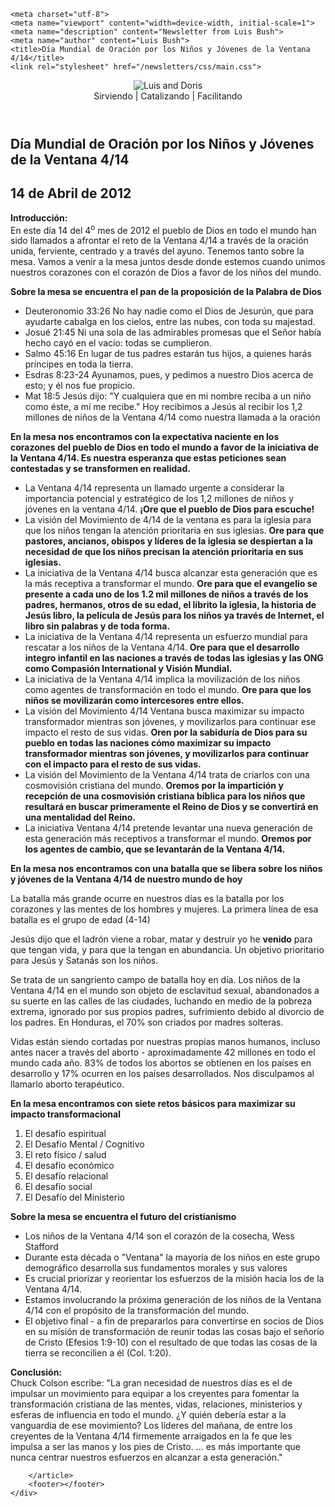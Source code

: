<!DOCTYPE html>
<html lang="es">
<head>
	<link rel="apple-touch-icon" sizes="180x180" href="/apple-touch-icon.png">
	<link rel="icon" type="image/png" sizes="32x32" href="/favicon-32x32.png">
	<link rel="icon" type="image/png" sizes="16x16" href="/favicon-16x16.png">
	<link rel="icon" type="image/x-icon" href="/favicon.ico">
	<link rel="manifest" href="/site.webmanifest">
	<link rel="mask-icon" href="/safari-pinned-tab.svg" color="#5bbad5">
	<meta name="msapplication-TileColor" content="#da532c">
	<meta name="theme-color" content="#ffffff">

	<meta charset="utf-8">
	<meta name="viewport" content="width=device-width, initial-scale=1">
	<meta name="description" content="Newsletter from Luis Bush">
	<meta name="author" content="Luis Bush">
	<title>Día Mundial de Oración por los Niños y Jóvenes de la Ventana 4/14</title>
	<link rel="stylesheet" href="/newsletters/css/main.css">
</head>
<body>
	<div id="newsletter">
		<header>
			<figure>
				<img alt="Luis and Doris" src="/newsletters/images/luis-and-doris-300px.png">
				<figcaption>Sirviendo | Catalizando | Facilitando</figcaption>
			</figure>
		</header>
		<article>
		    <h1>Día Mundial de Oración por los Niños y Jóvenes de la Ventana 4/14</h1>
			<h2 id="article-date"><time datetime="2012-04-14">14 de Abril de 2012</time></h2>
			<p id="first-paragraph"><strong>Introducción:</strong><br>En este día 14 del 4<sup>o</sup> mes de 2012 el pueblo de Dios en todo el mundo han sido llamados a afrontar el reto de la Ventana 4/14 a través de la oración unida, ferviente, centrado y a través del ayuno. Tenemos tanto sobre la mesa. Vamos a venir a la mesa juntos desde donde estemos cuando unimos nuestros corazones con el corazón de Dios a favor de los niños del mundo.</p>
			<p><strong>Sobre la mesa se ​​encuentra el pan de la proposición de la Palabra de Dios</strong></p>
			<ul>
				<li>Deuteronomio 33:26 No hay nadie como el Dios de Jesurún, que para ayudarte cabalga en los cielos, entre las nubes, con toda su majestad.</li>
				<li>Josué 21:45 Ni una sola de las admirables promesas que el Señor había hecho cayó en el vacío: todas se cumplieron.</li>
				<li>Salmo 45:16 En lugar de tus padres estarán tus hijos, a quienes harás príncipes en toda la tierra.</li>
				<li>Esdras 8:23-24 Ayunamos, pues, y pedimos a nuestro Dios acerca de esto; y él nos fue propicio.</li>
				<li>Mat 18:5 Jesús dijo: "Y cualquiera que en mi nombre reciba a un niño como éste, a mí me recibe." Hoy recibimos a Jesús al recibir los 1,2 millones de niños de la Ventana 4/14 como nuestra llamada a la oración</li>
			</ul>
			<p><strong>En la mesa nos encontramos con la expectativa naciente en los corazones del pueblo de Dios en todo el mundo a favor de la iniciativa de la Ventana 4/14. Es nuestra esperanza que estas peticiones sean contestadas y se transformen en realidad.</strong></p>
			<ul>
				<li>La Ventana 4/14 representa un llamado urgente a considerar la importancia potencial y estratégico de los 1,2 millones de niños y jóvenes en la ventana 4/14. <strong>¡Ore que el pueblo de Dios  para escuche!</strong></li>
				<li>La visión del Movimiento de 4/14 de la ventana es para la iglesia para que los niños tengan la atención prioritaria en sus iglesias. <strong>Ore para que pastores, ancianos, obispos y líderes de la iglesia se despiertan a la necesidad de que los niños precisan la atención prioritaria en sus iglesias.</strong></li>
				<li>La iniciativa de la Ventana 4/14 busca alcanzar esta generación que es la más receptiva a transformar el mundo. <strong>Ore para que el evangelio se presente a cada uno de los 1.2 mil millones de niños a través de los padres, hermanos, otros de su edad, el librito la iglesia, la historia de Jesús libro, la película de Jesús para los niños ya través de Internet, el libro sin palabras y de toda forma.</strong></li>
				<li>La iniciativa de la Ventana 4/14 representa un esfuerzo mundial para rescatar a los niños de la Ventana 4/14. <strong>Ore para que el desarrollo integro infantil en las naciones a través de todas las iglesias y las ONG como Compasión International y Visión Mundial.</strong></li>
				<li>La iniciativa de la Ventana 4/14 implica la movilización de los niños como agentes de transformación en todo el mundo. <strong>Ore para que los niños se movilizarán como intercesores entre ellos.</strong></li>
				<li>La visión del Movimiento 4/14 Ventana busca maximizar su impacto transformador mientras son jóvenes, y movilizarlos para continuar ese impacto el resto de sus vidas. <strong>Oren por la sabiduría de Dios para su pueblo en todas las naciones cómo maximizar su impacto transformador mientras son jóvenes, y movilizarlos para continuar con el impacto para el resto de sus vidas.</strong></li>
				<li>La visión del Movimiento de la Ventana 4/14 trata de criarlos con una cosmovisión cristiana del mundo. <strong>Oremos por la impartición y recepción de una cosmovisión cristiana bíblica para los niños que resultará en buscar  primeramente el Reino de Dios y se convertirá en una mentalidad del Reino.</strong></li>
				<li>La iniciativa Ventana 4/14 pretende levantar una nueva generación de esta generación más receptivos a transformar el mundo. <strong>Oremos por los agentes de cambio,  que se levantarán de  la Ventana 4/14.</strong></li>
			</ul>
			<p><strong>En la mesa nos encontramos con una batalla que se libera sobre los niños y jóvenes de la Ventana 4/14 de nuestro mundo de hoy</strong></p>
			<p>La batalla más grande ocurre en nuestros días es la batalla por los corazones y las mentes de los hombres y mujeres. La primera línea de esa batalla es el grupo de edad (4-14)</p>
			<p>Jesús dijo que el ladrón viene a robar, matar y destruir yo he <strong>venido</strong> para que tengan vida, y para que la tengan en abundancia. Un objetivo prioritario para Jesús y Satanás son los niños.</p>
			<p>Se trata de un sangriento campo de batalla hoy en día. Los niños de la Ventana 4/14 en el mundo son objeto de esclavitud sexual, abandonados a su suerte en las calles de las ciudades, luchando en medio de la pobreza extrema, ignorado por sus propios padres, sufrimiento debido al divorcio de los padres. En Honduras, el 70% son criados por madres solteras.</p>
			<p>Vidas están siendo cortadas por nuestras propias manos humanos, incluso antes nacer a través del aborto - aproximadamente 42 millones en todo el mundo cada año. 83% de todos los abortos se obtienen en los países en desarrollo y 17% ocurren en los países desarrollados. Nos disculpamos al llamarlo aborto terapéutico.</p>
			<p><strong>En la mesa encontramos con siete retos básicos para maximizar su impacto transformacional</strong></p>
			<ol>
				<li>El desafío espiritual</li>
				<li>El Desafío Mental / Cognitivo</li>
				<li>El reto físico / salud</li>
				<li>El desafío económico</li>
				<li>El desafío relacional</li>
				<li>El desafío social</li>
				<li>El Desafío del Ministerio</li>
			</ol>
			<p><strong>Sobre la mesa se ​​encuentra el futuro del cristianismo</strong></p>
			<ul>
				<li>Los niños de la Ventana 4/14 son el corazón de la cosecha, Wess Stafford</li>
				<li>Durante esta década o "Ventana" la mayoría de los niños en este grupo demográfico desarrolla sus fundamentos morales y sus valores</li>
				<li>Es crucial priorizar y reorientar los esfuerzos de la misión hacia los de la Ventana 4/14.</li>
				<li>Estamos involucrando la próxima generación de los niños de la Ventana 4/14 con el propósito de la transformación del mundo.</li>
				<li>El objetivo final - a fin de prepararlos para convertirse en socios de Dios en su misión de transformación de reunir todas las cosas bajo el señorío de Cristo (Efesios 1:9-10) con el resultado de que todas las cosas de la tierra se reconcilien a él (Col. 1:20).</li>
			</ul>
			<p><strong>Conclusión:</strong><br>
			Chuck Colson escribe: "La gran necesidad de nuestros días es el de impulsar un movimiento para equipar a los creyentes para fomentar la transformación cristiana de las mentes, vidas, relaciones, ministerios y esferas de influencia en todo el mundo. ¿Y quién debería estar a la vanguardia de ese movimiento? Los líderes del mañana, de entre los creyentes de la Ventana 4/14  firmemente arraigados en la fe que les impulsa a ser las manos y los pies de Cristo. ... es más importante que nunca centrar nuestros esfuerzos en alcanzar a esta generación."</p>

		</article>
		<footer></footer>
	</div>
</body>
</html>